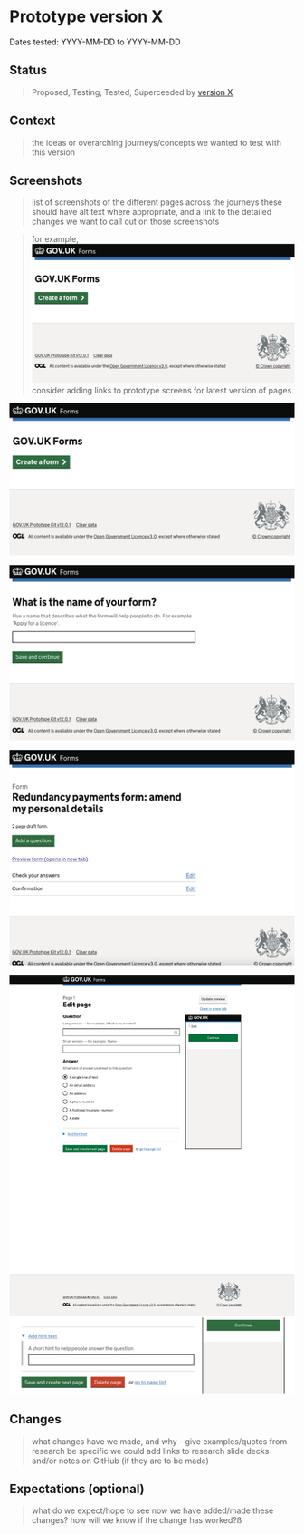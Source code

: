# Prototype version X

Dates tested: YYYY-MM-DD to YYYY-MM-DD

## Status

> Proposed, Testing, Tested, Superceeded by [version X](../prototype-version-X)

## Context

> the ideas or overarching journeys/concepts we wanted to test with this version

## Screenshots

> list of screenshots of the different pages across the journeys
> these should have alt text where appropriate, and a link to the detailed changes we want to call out on those screenshots

> for example, ![alt text](screenshots/001-forms-landing.png)
> consider adding links to prototype screens for latest version of pages

![alt text](screenshots/001-forms-landing.png)

![alt text](screenshots/002-name-your-form.png)

![alt text](screenshots/003-form-overview-first-time.png)

![alt text](screenshots/004-edit-page-1.png)
![alt text](screenshots/004-edit-page-1-hint.png)

## Changes

> what changes have we made, and why - give examples/quotes from research
> be specific
> we could add links to research slide decks and/or notes on GitHub (if they are to be made)

## Expectations (optional)

> what do we expect/hope to see now we have added/made these changes?
> how will we know if the change has worked?ß
